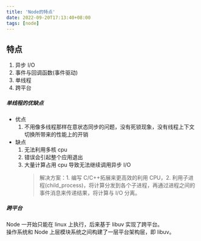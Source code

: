```yaml
---
title: 'Node的特点'
date: 2022-09-20T17:13:40+08:00
tags: [node]
---
```


## 特点

1. 异步 I/O
2. 事件与回调函数(事件驱动)
3. 单线程
4. 跨平台

##### 单线程的优缺点

- 优点
  1.  不用像多线程那样在意状态同步的问题，没有死锁现象，没有线程上下文切换所带来的性能上的开销
- 缺点
  1.  无法利用多核 cpu
  2.  错误会引起整个应用退出
  3.  大量计算占用 cpu 导致无法继续调用异步 I/O
      > 解决方案：1. 编写 C/C++拓展来更高效的利用 CPU，2. 利用子进程(child_process)，将计算分发到各个子进程，再通过进程之间的事件消息来传递结果，将计算与 I/O 分离。

##### 跨平台

Node 一开始只能在 linux 上执行，后来基于 libuv 实现了跨平台。  
操作系统和 Node 上层模块系统之间构建了一层平台架构层，即 libuv。
